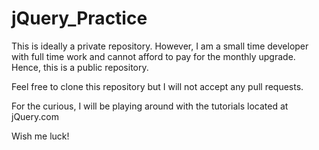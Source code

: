 jQuery_Practice
===============

This is ideally a private repository. However, I am a small time developer with full time work and cannot afford to pay for the monthly upgrade. Hence, this is a public repository.

Feel free to clone this repository but I will not accept any pull requests.

For the curious, I will be playing around with the tutorials located at jQuery.com

Wish me luck!